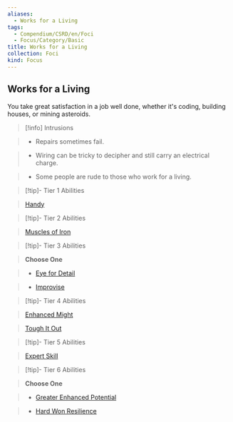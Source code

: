 ```yaml
---
aliases:
  - Works for a Living
tags:
  - Compendium/CSRD/en/Foci
  - Focus/Category/Basic
title: Works for a Living
collection: Foci
kind: Focus
---
```

## Works for a Living    
You take great satisfaction in a job well done, whether it's coding, building houses, or mining asteroids.    
  
>[!info] Intrusions    
>- Repairs sometimes fail.    
>- Wiring can be tricky to decipher and still carry an electrical charge.    
>- Some people are rude to those who work for a living.    
  
  
>[!tip]- Tier 1 Abilities    
> [Handy](Handy.md)    
  
  
>[!tip]- Tier 2 Abilities    
> [Muscles of Iron](Muscles-of-Iron.md)    
  
  
>[!tip]- Tier 3 Abilities    
> **Choose One**    
>- [Eye for Detail](Eye-for-Detail.md)    
>- [Improvise](Improvise.md)    
  
  
>[!tip]- Tier 4 Abilities    
> [Enhanced Might](Enhanced-Might.md)    
> [Tough It Out](Tough-It-Out.md)    
  
  
>[!tip]- Tier 5 Abilities    
> [Expert Skill](Expert-Skill.md)    
  
  
>[!tip]- Tier 6 Abilities    
> **Choose One**    
>- [Greater Enhanced Potential](Greater-Enhanced-Potential.md)    
>- [Hard Won Resilience](Hard-Won-Resilience.md)